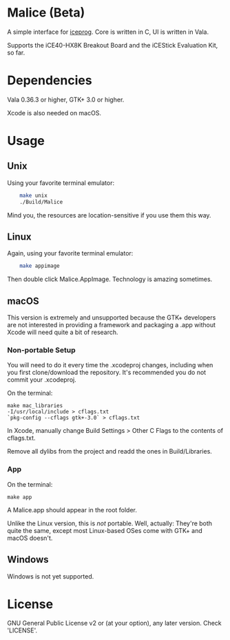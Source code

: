 # Malice (Beta)
A simple interface for [iceprog](https://github.com/cliffordwolf/icestorm). Core is written in C, UI is written in Vala.

Supports the iCE40-HX8K Breakout Board and the iCEStick Evaluation Kit, so far.

# Dependencies
Vala 0.36.3 or higher, GTK+ 3.0 or higher.

Xcode is also needed on macOS.

# Usage
## Unix
Using your favorite terminal emulator:

```bash
    make unix
    ./Build/Malice
```

Mind you, the resources are location-sensitive if you use them this way.

## Linux
Again, using your favorite terminal emulator:

```bash
    make appimage
```

Then double click Malice.AppImage. Technology is amazing sometimes.

## macOS
This version is extremely and unsupported because the GTK+ developers are not interested in providing a framework and packaging a .app without Xcode will need quite a bit of research.

### Non-portable Setup
You will need to do it every time the .xcodeproj changes, including when you first clone/download the repository. It's recommended you do not commit your .xcodeproj.

On the terminal:
    
    make mac_libraries
    -I/usr/local/include > cflags.txt
    `pkg-config --cflags gtk+-3.0` > cflags.txt

In Xcode, manually change Build Settings > Other C Flags to the contents of cflags.txt.

Remove all dylibs from the project and readd the ones in Build/Libraries.

### App
On the terminal:

    make app

A Malice.app should appear in the root folder.

Unlike the Linux version, this is *not* portable. Well, actually: They're both quite the same, except most Linux-based OSes come with GTK+ and macOS doesn't.

## Windows
Windows is not yet supported.

# License
GNU General Public License v2 or (at your option), any later version. Check 'LICENSE'.
